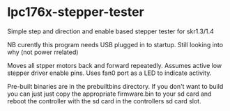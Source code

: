 # lpc176x-stepper-tester
Simple step and direction and enable based  stepper tester for skr1.3/1.4

NB curently this program needs USB plugged in to startup. Still looking into why (not power rrelated)

Moves all stpper motors back and forward repeatedly.
Assumes active low stepper driver enable pins.
Uses fan0 port as a LED to indicate activity.

Pre-built binaries are in the prebuiltbins directory. If you don't want to build you can just just copy the appropriate firmware.bin to your sd card and reboot the controller with the sd card in the controllers sd card slot.


